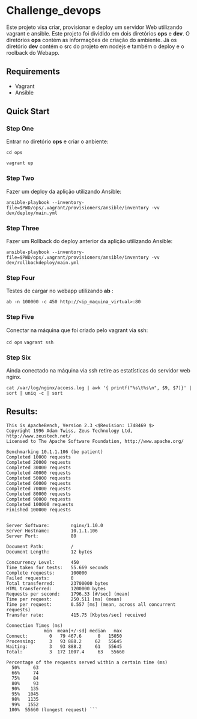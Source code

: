 # Challenge_devops

Este projeto visa criar, provisionar e deploy um servidor Web utilizando vagrant e ansible. Este projeto foi dividido em dois diretórios **ops** e **dev**.
O diretórios **ops** contém as informações de criação do ambiente. Já os diretório **dev** contém o src do projeto em nodejs e também o deploy e o roolback do Webapp.

## Requirements

 - Vagrant
 - Ansible 
 
## Quick Start

### Step One 

Entrar no diretório **ops** e criar o anbiente:

``` cd ops ```

``` vagrant up ```


### Step Two

Fazer um deploy da aplição utilizando Ansible:

```ansible-playbook --inventory-file=$PWD/ops/.vagrant/provisioners/ansible/inventory -vv dev/deploy/main.yml```


### Step Three

Fazer um Rollback do deploy anterior da aplição utilizando Ansible:

```ansible-playbook --inventory-file=$PWD/ops/.vagrant/provisioners/ansible/inventory -vv dev/rollbackdeploy/main.yml```


### Step Four

Testes de cargar no webapp utilizando **ab** :

```ab -n 100000 -c 450 http://<ip_maquina_virtual>:80```


### Step Five

Conectar na máquina que foi criado pelo vagrant via ssh:

```cd ops```
```vagrant ssh```


### Step Six

Ainda conectado na máquina via ssh retire as estatísticas do servidor web nginx. 

```cat /var/log/nginx/access.log | awk '{ printf("%s\t%s\n", $9, $7)}' | sort | uniq -c | sort```


## Results: 

```$ ab -n 100000 -c 450 http://10.1.1.106:80/
This is ApacheBench, Version 2.3 <$Revision: 1748469 $>
Copyright 1996 Adam Twiss, Zeus Technology Ltd, http://www.zeustech.net/
Licensed to The Apache Software Foundation, http://www.apache.org/

Benchmarking 10.1.1.106 (be patient)
Completed 10000 requests
Completed 20000 requests
Completed 30000 requests
Completed 40000 requests
Completed 50000 requests
Completed 60000 requests
Completed 70000 requests
Completed 80000 requests
Completed 90000 requests
Completed 100000 requests
Finished 100000 requests


Server Software:        nginx/1.10.0
Server Hostname:        10.1.1.106
Server Port:            80

Document Path:          /
Document Length:        12 bytes

Concurrency Level:      450
Time taken for tests:   55.669 seconds
Complete requests:      100000
Failed requests:        0
Total transferred:      23700000 bytes
HTML transferred:       1200000 bytes
Requests per second:    1796.33 [#/sec] (mean)
Time per request:       250.511 [ms] (mean)
Time per request:       0.557 [ms] (mean, across all concurrent requests)
Transfer rate:          415.75 [Kbytes/sec] received

Connection Times (ms)
              min  mean[+/-sd] median   max
Connect:        0   79 467.6      0   15050
Processing:     3   93 888.2     62   55645
Waiting:        3   93 888.2     61   55645
Total:          3  172 1007.4     63   55660

Percentage of the requests served within a certain time (ms)
  50%     63
  66%     74
  75%     84
  80%     93
  90%    135
  95%   1045
  98%   1135
  99%   1552
 100%  55660 (longest request) ```

